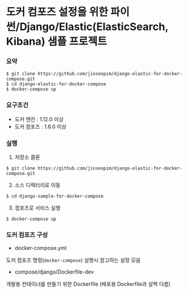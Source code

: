 # 도커 컴포즈 설정을 위한 파이썬/Django/Elastic(ElasticSearch, Kibana) 샘플 프로젝트

### 요약

```
$ git clone https://github.com/jinseopim/django-elastic-for-docker-compose.git
$ cd django-elastic-for-docker-compose
$ docker-compose up
```

### 요구조건

- 도커 엔진 : 1.12.0 이상
- 도커 컴포즈 : 1.6.0 이상

### 실행

1. 저장소 클론

```
$ git clone https://github.com/jinseopim/django-elastic-for-docker-compose.git
```

2. 소스 디렉터리로 이동

```
$ cd django-sample-for-docker-compose
```

3. 컴포즈로 서비스 실행

```
$ docker-compose up
```

### 도커 컴포즈 구성

- docker-compose.yml

도커 컴포즈 명령(`docker-compose`) 실행시 참고하는 설정 모음

- compose/django/Dockerfile-dev

개발용 컨테이너를 만들기 위한 Dockerfile (배포용 Dockerfile과 살짝 다름)
